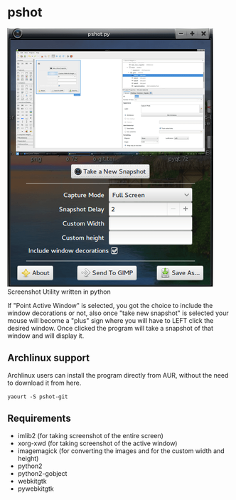 pshot
=====
<img src="data_pshot/pshot_preview.png" alt="" /><br/>
Screenshot Utility written in python

If "Point Active Window" is selected, you got the choice to include the window decorations or not, also once "take new snapshot" is selected your mouse will become a "plus" sign where you will have to LEFT click the desired window. Once clicked the program will take a snapshot of that window and will display it.

## Archlinux support
Archlinux users can install the program directly from AUR, without the need to download it from here.

    yaourt -S pshot-git

## Requirements


* imlib2 (for taking screenshot of the entire screen)
* xorg-xwd (for taking screenshot of the active window)
* imagemagick (for converting the images and for the custom width and height)
* python2
* python2-gobject
* webkitgtk
* pywebkitgtk